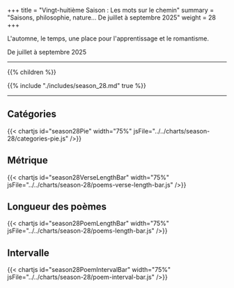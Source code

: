 +++
title = "Vingt-huitième Saison : Les mots sur le chemin"
summary = "Saisons, philosophie, nature... De juillet à septembre 2025"
weight = 28
+++

L'automne, le temps, une place pour l'apprentissage et le romantisme.

De juillet à septembre 2025

---
{{% children  %}}

{{% include "./includes/season_28.md" true %}}

---
## Catégories
{{< chartjs id="season28Pie" width="75%" jsFile="../../charts/season-28/categories-pie.js" />}}
## Métrique
{{< chartjs id="season28VerseLengthBar" width="75%" jsFile="../../charts/season-28/poems-verse-length-bar.js" />}}
## Longueur des poèmes
{{< chartjs id="season28PoemLengthBar" width="75%" jsFile="../../charts/season-28/poems-length-bar.js" />}}
## Intervalle
{{< chartjs id="season28PoemIntervalBar" width="75%" jsFile="../../charts/season-28/poem-interval-bar.js" />}}
